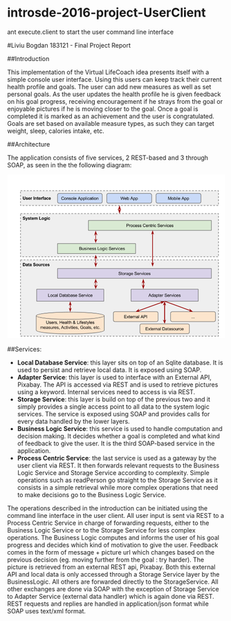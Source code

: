 # introsde-2016-project-UserClient

ant execute.client to start the user command line interface

#Liviu Bogdan 183121 - Final Project Report 

##Introduction

This implementation of the Virtual LifeCoach idea presents itself with a simple console user interface. Using this users can keep track their current health profile and goals. The user can add new measures as well as set personal goals. As the user updates the health profile he is given feedback on his goal progress, receiving encouragement if he strays from the goal or enjoyable pictures if he is moving closer to the goal. Once a goal is completed it is marked as an achievement and the user is congratulated. Goals are set based on available measure types, as such they can target weight, sleep, calories intake, etc. 

##Architecture

The application consists of five services, 2 REST-based and 3 through SOAP, as seen in the the following diagram:

![Architecture picture](architecture.png?raw=true "Architecture")

##Services:

* **Local Database Service**:  this layer sits on top of an Sqlite database. It is used to persist and retrieve local data. It is exposed using SOAP.
* **Adapter Service**: this layer is used to interface with an External API, Pixabay. The API is accessed via REST and is used to retrieve pictures using a keyword. Internal services need to access is via REST.
* **Storage Service**: this layer is build on top of the previous two and it simply provides a single access point to all data to 
the system logic services. The service is exposed using SOAP and provides calls for every data handled by the lower layers.
* **Business Logic Service**: this service is used to handle computation and decision making. It decides whether a goal is completed and what kind of feedback to give the user. It is the third SOAP-based service in the application.
* **Process Centric Service**: the last service is used as a gateway by the user client via REST. It then forwards relevant requests to the Business Logic Service and Storage Service according to complexity. Simple operations such as readPerson go straight to the Storage Service as it consists in a simple retrieval while more complex operations that need to make decisions go to the Business Logic Service.

The operations described in the introduction can be initiated using the command line interface in the user client.
All user input is sent via REST to a Process Centric Service in charge of forwarding requests, either to the Business Logic Service or to the Storage Service for less complex operations. 
The Business Logic computes and informs the user of his goal progress and decides which kind of motivation to give the user. Feedback comes in the form of message + picture url which changes based on the previous decision (eg. moving further from the goal : try harder). The picture is retrieved from an external REST api, Pixabay. Both this external API and local data is only accessed through a Storage Service layer by the BusinessLogic. All others are forwarded directly to the StorageService. 
All other exchanges are done via SOAP with the exception of Storage Service to Adapter Service (external data handler) which is again done via REST.  REST requests and replies are handled in application/json format while SOAP uses text/xml format.

